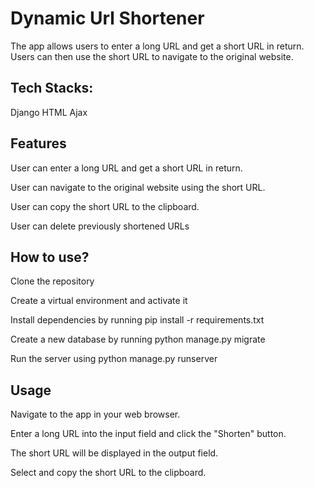 
# Dynamic Url Shortener

The app allows users to enter a long URL and get a short URL in return. Users can then use the short URL to navigate to the original website.





## Tech Stacks:
Django
HTML 
Ajax

## Features
User can enter a long URL and get a short URL in return.

User can navigate to the original website using the short URL.

User can copy the short URL to the clipboard.

User can delete previously shortened URLs
## How to use?
Clone the repository

Create a virtual environment and activate it

Install dependencies by running pip install -r requirements.txt

Create a new database by running python manage.py migrate

Run the server using python manage.py runserver
## Usage
Navigate to the app in your web browser.

Enter a long URL into the input field and click the "Shorten" button.

The short URL will be displayed in the output field.

Select and copy the short URL to the clipboard.
